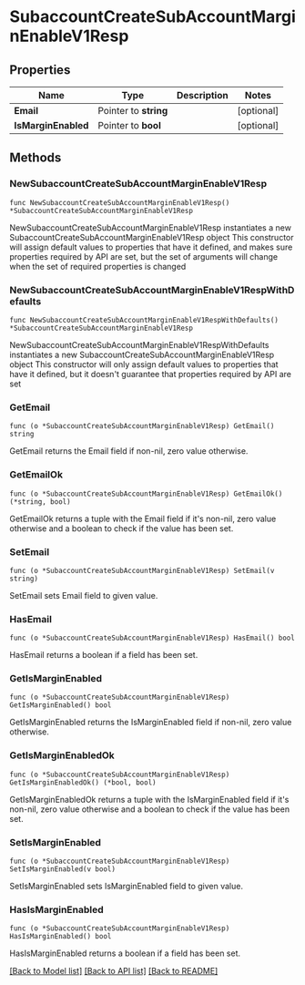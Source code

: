 # SubaccountCreateSubAccountMarginEnableV1Resp

## Properties

Name | Type | Description | Notes
------------ | ------------- | ------------- | -------------
**Email** | Pointer to **string** |  | [optional] 
**IsMarginEnabled** | Pointer to **bool** |  | [optional] 

## Methods

### NewSubaccountCreateSubAccountMarginEnableV1Resp

`func NewSubaccountCreateSubAccountMarginEnableV1Resp() *SubaccountCreateSubAccountMarginEnableV1Resp`

NewSubaccountCreateSubAccountMarginEnableV1Resp instantiates a new SubaccountCreateSubAccountMarginEnableV1Resp object
This constructor will assign default values to properties that have it defined,
and makes sure properties required by API are set, but the set of arguments
will change when the set of required properties is changed

### NewSubaccountCreateSubAccountMarginEnableV1RespWithDefaults

`func NewSubaccountCreateSubAccountMarginEnableV1RespWithDefaults() *SubaccountCreateSubAccountMarginEnableV1Resp`

NewSubaccountCreateSubAccountMarginEnableV1RespWithDefaults instantiates a new SubaccountCreateSubAccountMarginEnableV1Resp object
This constructor will only assign default values to properties that have it defined,
but it doesn't guarantee that properties required by API are set

### GetEmail

`func (o *SubaccountCreateSubAccountMarginEnableV1Resp) GetEmail() string`

GetEmail returns the Email field if non-nil, zero value otherwise.

### GetEmailOk

`func (o *SubaccountCreateSubAccountMarginEnableV1Resp) GetEmailOk() (*string, bool)`

GetEmailOk returns a tuple with the Email field if it's non-nil, zero value otherwise
and a boolean to check if the value has been set.

### SetEmail

`func (o *SubaccountCreateSubAccountMarginEnableV1Resp) SetEmail(v string)`

SetEmail sets Email field to given value.

### HasEmail

`func (o *SubaccountCreateSubAccountMarginEnableV1Resp) HasEmail() bool`

HasEmail returns a boolean if a field has been set.

### GetIsMarginEnabled

`func (o *SubaccountCreateSubAccountMarginEnableV1Resp) GetIsMarginEnabled() bool`

GetIsMarginEnabled returns the IsMarginEnabled field if non-nil, zero value otherwise.

### GetIsMarginEnabledOk

`func (o *SubaccountCreateSubAccountMarginEnableV1Resp) GetIsMarginEnabledOk() (*bool, bool)`

GetIsMarginEnabledOk returns a tuple with the IsMarginEnabled field if it's non-nil, zero value otherwise
and a boolean to check if the value has been set.

### SetIsMarginEnabled

`func (o *SubaccountCreateSubAccountMarginEnableV1Resp) SetIsMarginEnabled(v bool)`

SetIsMarginEnabled sets IsMarginEnabled field to given value.

### HasIsMarginEnabled

`func (o *SubaccountCreateSubAccountMarginEnableV1Resp) HasIsMarginEnabled() bool`

HasIsMarginEnabled returns a boolean if a field has been set.


[[Back to Model list]](../README.md#documentation-for-models) [[Back to API list]](../README.md#documentation-for-api-endpoints) [[Back to README]](../README.md)


